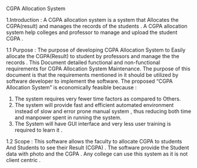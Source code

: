 CGPA  Allocation System

1.Introduction : 
	A CGPA allocation system is a system that Allocates the  CGPA(result) and manages the records of the students . A CGPA allocation system help colleges and professor to  manage and upload the student CGPA .

1.1 Purpose : 
	The purpose of developing CGPA Allocation System to Easily allocate the CGPA(Result) to student by professors and manage the the records . This Document detailed functional and non-functional requirements for CGPA Allocation System Maintenance. The purpose of this document is that the requirements mentioned in it should be utilized by software developer to implement the software.
The proposed “CGPA Allocation System” is economically feasible because : 
1.	The system requires very fewer time factors as compared to Others.
2.	The system will provide fast and efficient automated environment instead of slow and error prone manual system , thus reducing both time and manpower spent in running the system.
3.	The System will have GUI interface and very less user training is required to learn it .

1.2  Scope :
	This software allows the faculty to allocate CGPA to students And Students to see their Result (CGPA) . The software provide the Student data with photo and the CGPA . Any college can use this system as it is not client centric .
